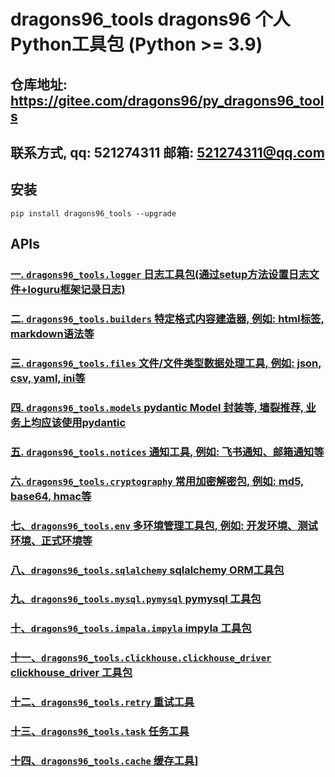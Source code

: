 # dragons96_tools dragons96 个人Python工具包 (Python >= 3.9)

## 仓库地址: https://gitee.com/dragons96/py_dragons96_tools

## 联系方式, qq: 521274311 邮箱: 521274311@qq.com

## 安装
```shell
pip install dragons96_tools --upgrade
```


## APIs
### [一. `dragons96_tools.logger` 日志工具包(通过setup方法设置日志文件+loguru框架记录日志)](./docs/日志工具包.md)
### [二. `dragons96_tools.builders` 特定格式内容建造器, 例如: html标签, markdown语法等](./docs/Html、Markdown建造器.md)
### [三. `dragons96_tools.files` 文件/文件类型数据处理工具, 例如: json, csv, yaml, ini等](./docs/文件或文件类型数据处理工具.md)
### [四. `dragons96_tools.models` pydantic Model 封装等, 墙裂推荐, 业务上均应该使用pydantic](./docs/pydantic封装.md)
### [五. `dragons96_tools.notices` 通知工具, 例如: 飞书通知、邮箱通知等](./docs/通知工具.md)
### [六. `dragons96_tools.cryptography` 常用加密解密包, 例如: md5, base64, hmac等](./docs/常用加密解密工具.md)
### [七、`dragons96_tools.env` 多环境管理工具包, 例如: 开发环境、测试环境、正式环境等](./docs/多环境工具包.md)
### [八、`dragons96_tools.sqlalchemy` sqlalchemy ORM工具包](./docs/sqlalchemy工具包.md)
### [九、`dragons96_tools.mysql.pymysql` pymysql 工具包](./docs/pymysql工具包.md)
### [十、`dragons96_tools.impala.impyla` impyla 工具包](./docs/impyla工具包.md)
### [十一、`dragons96_tools.clickhouse.clickhouse_driver` clickhouse_driver 工具包](./docs/clickhouse_driver工具包.md)
### [十二、`dragons96_tools.retry` 重试工具](./docs/重试工具.md)
### [十三、`dragons96_tools.task` 任务工具](./docs/任务工具.md)
### [十四、`dragons96_tools.cache` 缓存工具](./docs/缓存工具.md)]
